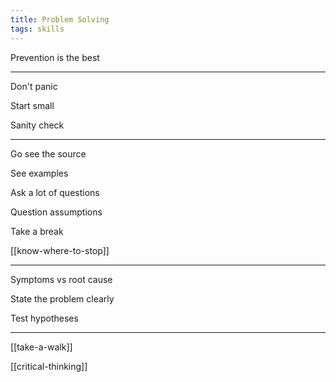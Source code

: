 ```yaml
---
title: Problem Solving
tags: skills
---
```


Prevention is the best

---

Don't panic

Start small

Sanity check

---

Go see the source

See examples 

Ask a lot of questions

Question assumptions

Take a break 

[[know-where-to-stop]]

---

Symptoms vs root cause

State the problem clearly

Test hypotheses

---

[[take-a-walk]]


[[critical-thinking]]

